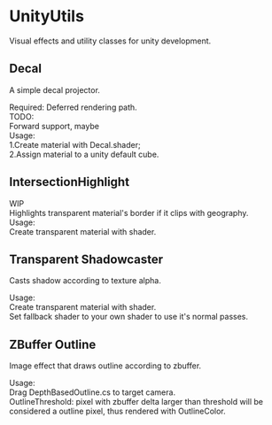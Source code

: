 UnityUtils
======
Visual effects and utility classes for unity development.

Decal
------
A simple decal projector.

Required:
    Deferred rendering path.  
TODO:  
    Forward support, maybe  
Usage:  
    1.Create material with Decal.shader;  
    2.Assign material to a unity default cube.

IntersectionHighlight
------
WIP  
    Highlights transparent material's border if it clips with geography.  
Usage:  
    Create transparent material with shader.  

Transparent Shadowcaster
------
Casts shadow according to texture alpha.  

Usage:  
    Create transparent material with shader.  
    Set fallback shader to your own shader to use it's normal passes.  

ZBuffer Outline
------
Image effect that draws outline according to zbuffer.  

Usage:  
    Drag DepthBasedOutline.cs to target camera.  
    OutlineThreshold: pixel with zbuffer delta larger than threshold will be considered a outline pixel, thus rendered with OutlineColor.  
